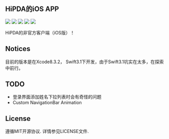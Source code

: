 HiPDA的iOS APP
---
![](https://img.shields.io/badge/status-developing-red.svg) ![](https://img.shields.io/badge/language-Swift%203-orange.svg) ![](https://img.shields.io/badge/compatibility-iPhone-yellowgreen.svg) ![](https://img.shields.io/badge/tool-Xcode8-green.svg) ![](https://img.shields.io/github/license/JakeLin/SwiftWeather.svg?style=flat)

HiPDA的非官方客户端（iOS版）！

Notices
---
目前的版本是在Xcode8.3.2， Swift3.1下开发，由于Swift3.1坑实在太多，在探索中前行。

TODO
---
- 登录界面添加姓名下拉列表时会有奇怪的问题
- Custom NavigationBar Animation

License
---
遵循MIT开源协议. 详情参见LICENSE文件.
